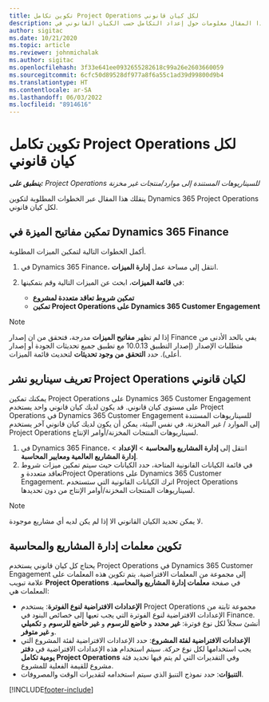 ```yaml
---
title: تكوين تكامل Project Operations لكل كيان قانوني
description: يوفر هذا المقال معلومات حول إعداد التكامل حسب الكيان القانوني في Project Operations.
author: sigitac
ms.date: 10/21/2020
ms.topic: article
ms.reviewer: johnmichalak
ms.author: sigitac
ms.openlocfilehash: 3f33e641ee0932655282618c99a26e2603660059
ms.sourcegitcommit: 6cfc50d89528df977a8f6a55c1ad39d99800d9b4
ms.translationtype: HT
ms.contentlocale: ar-SA
ms.lasthandoff: 06/03/2022
ms.locfileid: "8914616"
---
```

# <a name="configure-project-operations-integration-per-legal-entity"></a>تكوين تكامل Project Operations لكل كيان قانوني 

_**ينطبق على:** Project Operations للسيناريوهات المستندة إلى موارد/منتجات غير مخزنة‬_

ينقلك هذا المقال عبر الخطوات المطلوبة لتكوين Dynamics 365 Project Operations لكل كيان قانوني.

## <a name="enable-feature-keys-in-dynamics-365-finance"></a>تمكين مفاتيح الميزة في Dynamics 365 Finance

أكمل الخطوات التالية لتمكين الميزات المطلوبة.

1. في Dynamics 365 Finance، انتقل إلى مساحة عمل **إدارة الميزات**.
2. في **قائمة الميزات**، ابحث عن الميزات التالية وقم بتمكينها:
  
    - **تمكين شروط تعاقد متعددة لمشروع**
    - **تمكين Project Operations على Dynamics 365 Customer Engagement**

> [!NOTE]
> إذا لم تظهر **مفاتيح الميزات** مدرجة، فتحقق من ان إصدار Finance يفي بالحد الأدنى من متطلبات الإصدار (إصدار التطبيق 10.0.13 مع تطبيق جميع تحديثات الجودة أو إصدار أعلى). حدد **التحقق من وجود تحديثات** لتحديث قائمة الميزات.

## <a name="define-the-project-operations-deployment-scenario-for-a-legal-entity"></a>تعريف سيناريو نشر Project Operations لكيان قانوني

يمكنك تمكين Project Operations على Dynamics 365 Customer Engagement على مستوى كيان قانوني. قد يكون لديك كيان قانوني واحد يستخدم Project Operations في Dynamics 365 Customer Engagement للسيناريوهات المستندة إلى الموارد / غير المخزنة. في نفس البيئة، يمكن أن يكون لديك كيان قانوني آخر يستخدم Project Operations لسيناريوهات المنتجات المخزنة/أوامر الإنتاج‬.

1. في Dynamics 365 Finance، انتقل إلى **إدارة المشاريع والمحاسبة** > **الإعداد** > **إدارة المشاريع العالمية ومعايير المحاسبة**.
2. في قائمة الكيانات القانونية المتاحة، حدد الكيانات حيث سيتم تمكين ميزات شروط تعاقد متعددة وProject Operations على Dynamics 365 Customer Engagement. اترك الكيانات القانونية التي ستستخدم Project Operations لسيناريوهات المنتجات المخزنة/أوامر الإنتاج‬ من دون تحديدها.

> [!NOTE]
> لا يمكن تحديد الكيان القانوني الا إذا لم يكن لديه أي مشاريع موجودة.

## <a name="configure-project-management-and-accounting-parameters"></a>تكوين معلمات إدارة المشاريع والمحاسبة

يحتاج كل كيان قانوني يستخدم Project Operations في Dynamics 365 Customer Engagement إلى مجموعة من المعلمات الافتراضية. يتم تكوين هذه المعلمات على علامة تبويب **Project Operations** في صفحة **معلمات إدارة المشاريع والمحاسبة‬**. المعلمات هي:

  - **الإعدادات الافتراضية لنوع الفوترة**: يستخدم Project Operations مجموعة ثابتة من الإعدادات الافتراضية لنوع الفوترة التي يجب تعيها إلى خصائص البنود في Finance. أنشئ سجلاً لكل نوع فوترة: **غير محدد** و **خاضع للرسوم** و **غير خاضع للرسوم** و **تكميلي‬** و **غير متوفر**.
  - **الإعدادات الافتراضية لفئة المشروع**: حدد الإعدادات الافتراضية لفئة المشروع التي يجب استخدامها لكل نوع حركة. سيتم استخدام هذه الإعدادات الافتراضية في **دفتر يومية تكامل Project Operations** وفي التقديرات التي لم يتم فيها تحديد فئة مشروع للقيمة الفعلية للمشروع.
  - **التنبؤات**: حدد نموذج التنبؤ الذي سيتم استخدامه لتقديرات الوقت والمصروفات.


[!INCLUDE[footer-include](../includes/footer-banner.md)]